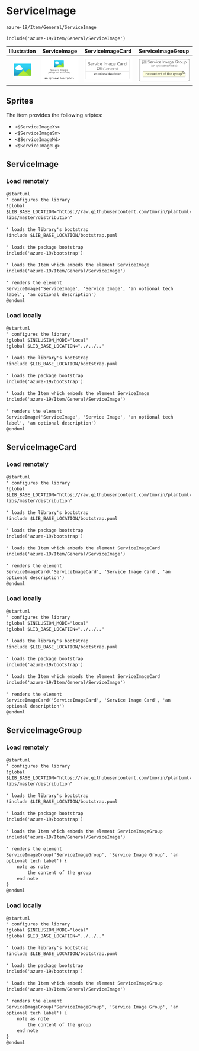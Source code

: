 # ServiceImage


```text
azure-19/Item/General/ServiceImage
```

```text
include('azure-19/Item/General/ServiceImage')
```



| Illustration | ServiceImage | ServiceImageCard | ServiceImageGroup |
| :---: | :---: | :---: | :---: |
| ![illustration for Illustration](../../../azure-19/Item/General/ServiceImage.png) | ![illustration for ServiceImage](../../../azure-19/Item/General/ServiceImage.Local.png) | ![illustration for ServiceImageCard](../../../azure-19/Item/General/ServiceImageCard.Local.png) | ![illustration for ServiceImageGroup](../../../azure-19/Item/General/ServiceImageGroup.Local.png) |



## Sprites
The item provides the following sriptes:

- `<$ServiceImageXs>`
- `<$ServiceImageSm>`
- `<$ServiceImageMd>`
- `<$ServiceImageLg>`





## ServiceImage

### Load remotely
```plantuml
@startuml
' configures the library
!global $LIB_BASE_LOCATION="https://raw.githubusercontent.com/tmorin/plantuml-libs/master/distribution"

' loads the library's bootstrap
!include $LIB_BASE_LOCATION/bootstrap.puml

' loads the package bootstrap
include('azure-19/bootstrap')

' loads the Item which embeds the element ServiceImage
include('azure-19/Item/General/ServiceImage')

' renders the element
ServiceImage('ServiceImage', 'Service Image', 'an optional tech label', 'an optional description')
@enduml
```

### Load locally
```plantuml
@startuml
' configures the library
!global $INCLUSION_MODE="local"
!global $LIB_BASE_LOCATION="../../.."

' loads the library's bootstrap
!include $LIB_BASE_LOCATION/bootstrap.puml

' loads the package bootstrap
include('azure-19/bootstrap')

' loads the Item which embeds the element ServiceImage
include('azure-19/Item/General/ServiceImage')

' renders the element
ServiceImage('ServiceImage', 'Service Image', 'an optional tech label', 'an optional description')
@enduml
```

## ServiceImageCard

### Load remotely
```plantuml
@startuml
' configures the library
!global $LIB_BASE_LOCATION="https://raw.githubusercontent.com/tmorin/plantuml-libs/master/distribution"

' loads the library's bootstrap
!include $LIB_BASE_LOCATION/bootstrap.puml

' loads the package bootstrap
include('azure-19/bootstrap')

' loads the Item which embeds the element ServiceImageCard
include('azure-19/Item/General/ServiceImage')

' renders the element
ServiceImageCard('ServiceImageCard', 'Service Image Card', 'an optional description')
@enduml
```

### Load locally
```plantuml
@startuml
' configures the library
!global $INCLUSION_MODE="local"
!global $LIB_BASE_LOCATION="../../.."

' loads the library's bootstrap
!include $LIB_BASE_LOCATION/bootstrap.puml

' loads the package bootstrap
include('azure-19/bootstrap')

' loads the Item which embeds the element ServiceImageCard
include('azure-19/Item/General/ServiceImage')

' renders the element
ServiceImageCard('ServiceImageCard', 'Service Image Card', 'an optional description')
@enduml
```

## ServiceImageGroup

### Load remotely
```plantuml
@startuml
' configures the library
!global $LIB_BASE_LOCATION="https://raw.githubusercontent.com/tmorin/plantuml-libs/master/distribution"

' loads the library's bootstrap
!include $LIB_BASE_LOCATION/bootstrap.puml

' loads the package bootstrap
include('azure-19/bootstrap')

' loads the Item which embeds the element ServiceImageGroup
include('azure-19/Item/General/ServiceImage')

' renders the element
ServiceImageGroup('ServiceImageGroup', 'Service Image Group', 'an optional tech label') {
    note as note
        the content of the group
    end note
}
@enduml
```

### Load locally
```plantuml
@startuml
' configures the library
!global $INCLUSION_MODE="local"
!global $LIB_BASE_LOCATION="../../.."

' loads the library's bootstrap
!include $LIB_BASE_LOCATION/bootstrap.puml

' loads the package bootstrap
include('azure-19/bootstrap')

' loads the Item which embeds the element ServiceImageGroup
include('azure-19/Item/General/ServiceImage')

' renders the element
ServiceImageGroup('ServiceImageGroup', 'Service Image Group', 'an optional tech label') {
    note as note
        the content of the group
    end note
}
@enduml
```

